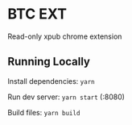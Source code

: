 # BTC EXT

Read-only xpub chrome extension

## Running Locally

Install dependencies: `yarn`

Run dev server: `yarn start` (:8080)

Build files: `yarn build`
